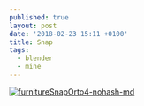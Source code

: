 ```yaml
---
published: true
layout: post
date: '2018-02-23 15:11 +0100'
title: Snap
tags:
  - blender
  - mine
---
```

[![furnitureSnapOrto4-nohash-md](https://i.imgur.com/GqScuOc.png)](https://i.imgur.com/U6GSttm.png)

